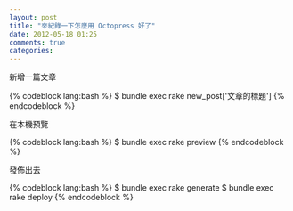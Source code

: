 ```yaml
---
layout: post
title: "來紀錄一下怎麼用 Octopress 好了"
date: 2012-05-18 01:25
comments: true
categories: 
---
```


新增一篇文章

{% codeblock lang:bash %}
$ bundle exec rake new_post['文章的標題']
{% endcodeblock %}

在本機預覽

{% codeblock lang:bash %}
$ bundle exec rake preview
{% endcodeblock %}

發佈出去

{% codeblock lang:bash %}
$ bundle exec rake generate
$ bundle exec rake deploy
{% endcodeblock %}

